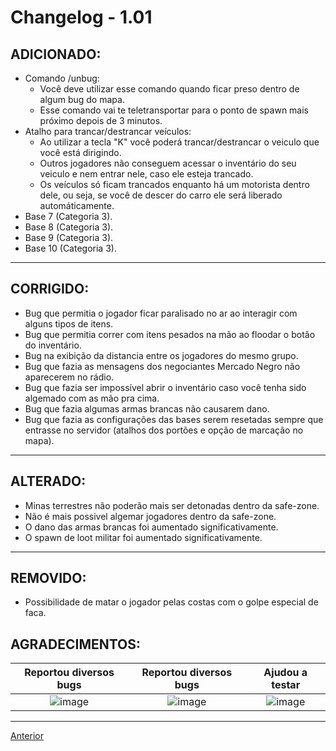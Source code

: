 # Changelog - 1.01

## **ADICIONADO**:
- Comando /unbug:
  - Você deve utilizar esse comando quando ficar preso dentro de algum bug do mapa.
  - Esse comando vai te teletransportar para o ponto de spawn mais próximo depois de 3 minutos.
- Atalho para trancar/destrancar veículos:
  - Ao utilizar a tecla "K" você poderá trancar/destrancar o veiculo que você está dirigindo.
  - Outros jogadores não conseguem acessar o inventário do seu veiculo e nem entrar nele, caso ele esteja trancado.
  - Os veículos só ficam trancados enquanto há um motorista dentro dele, ou seja, se você de descer do carro ele será liberado automáticamente.
- Base 7 (Categoria 3).
- Base 8 (Categoria 3).
- Base 9 (Categoria 3).
- Base 10 (Categoria 3).
 
---

## **CORRIGIDO**:

- Bug que permitia o jogador ficar paralisado no ar ao interagir com alguns tipos de itens.
- Bug que permitia correr com itens pesados na mão ao floodar o botão do inventário.
- Bug na exibição da distancia entre os jogadores do mesmo grupo.
- Bug que fazia as mensagens dos negociantes Mercado Negro não aparecerem no rádio.
- Bug que fazia ser impossível abrir o inventário caso você tenha sido algemado com as mão pra cima.
- Bug que fazia algumas armas brancas não causarem dano.
- Bug que fazia as configurações das bases serem resetadas sempre que entrasse no servidor (atalhos dos portões e opção de marcação no mapa).

---

## **ALTERADO**:

- Minas terrestres não poderão mais ser detonadas dentro da safe-zone.
- Não é mais possivel algemar jogadores dentro da safe-zone.
- O dano das armas brancas foi aumentado significativamente.
- O spawn de loot militar foi aumentado significativamente.

---

## **REMOVIDO**:
- Possibilidade de matar o jogador pelas costas com o golpe especial de faca.

## **AGRADECIMENTOS:**

Reportou diversos bugs             |  Reportou diversos bugs | Ajudou a testar
:-------------------------:|:-------------------------:|:-------------------------:
![image](https://user-images.githubusercontent.com/89032856/162682644-53fdac5f-6733-4984-af52-2133a5b22847.png)  |  ![image](https://user-images.githubusercontent.com/89032856/162682765-0baf5ad9-b777-43f6-b981-2b43cd54b0bf.png) | ![image](https://user-images.githubusercontent.com/89032856/162683663-74c31f3a-f2a5-4090-a0ec-828248773015.png)


---

[Anterior](https://github.com/StoneAgeMTA/dayz-releases/blob/master/1.0/readme.md)

